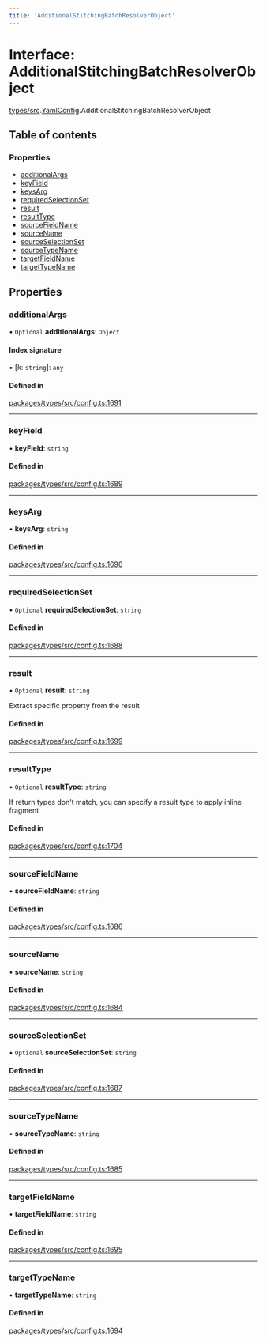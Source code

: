 ```yaml
---
title: 'AdditionalStitchingBatchResolverObject'
---
```


# Interface: AdditionalStitchingBatchResolverObject

[types/src](../modules/types_src).[YamlConfig](../modules/types_src.YamlConfig).AdditionalStitchingBatchResolverObject

## Table of contents

### Properties

- [additionalArgs](types_src.YamlConfig.AdditionalStitchingBatchResolverObject#additionalargs)
- [keyField](types_src.YamlConfig.AdditionalStitchingBatchResolverObject#keyfield)
- [keysArg](types_src.YamlConfig.AdditionalStitchingBatchResolverObject#keysarg)
- [requiredSelectionSet](types_src.YamlConfig.AdditionalStitchingBatchResolverObject#requiredselectionset)
- [result](types_src.YamlConfig.AdditionalStitchingBatchResolverObject#result)
- [resultType](types_src.YamlConfig.AdditionalStitchingBatchResolverObject#resulttype)
- [sourceFieldName](types_src.YamlConfig.AdditionalStitchingBatchResolverObject#sourcefieldname)
- [sourceName](types_src.YamlConfig.AdditionalStitchingBatchResolverObject#sourcename)
- [sourceSelectionSet](types_src.YamlConfig.AdditionalStitchingBatchResolverObject#sourceselectionset)
- [sourceTypeName](types_src.YamlConfig.AdditionalStitchingBatchResolverObject#sourcetypename)
- [targetFieldName](types_src.YamlConfig.AdditionalStitchingBatchResolverObject#targetfieldname)
- [targetTypeName](types_src.YamlConfig.AdditionalStitchingBatchResolverObject#targettypename)

## Properties

### additionalArgs

• `Optional` **additionalArgs**: `Object`

#### Index signature

▪ [k: `string`]: `any`

#### Defined in

[packages/types/src/config.ts:1691](https://github.com/Urigo/graphql-mesh/blob/master/packages/types/src/config.ts#L1691)

___

### keyField

• **keyField**: `string`

#### Defined in

[packages/types/src/config.ts:1689](https://github.com/Urigo/graphql-mesh/blob/master/packages/types/src/config.ts#L1689)

___

### keysArg

• **keysArg**: `string`

#### Defined in

[packages/types/src/config.ts:1690](https://github.com/Urigo/graphql-mesh/blob/master/packages/types/src/config.ts#L1690)

___

### requiredSelectionSet

• `Optional` **requiredSelectionSet**: `string`

#### Defined in

[packages/types/src/config.ts:1688](https://github.com/Urigo/graphql-mesh/blob/master/packages/types/src/config.ts#L1688)

___

### result

• `Optional` **result**: `string`

Extract specific property from the result

#### Defined in

[packages/types/src/config.ts:1699](https://github.com/Urigo/graphql-mesh/blob/master/packages/types/src/config.ts#L1699)

___

### resultType

• `Optional` **resultType**: `string`

If return types don't match,
you can specify a result type to apply inline fragment

#### Defined in

[packages/types/src/config.ts:1704](https://github.com/Urigo/graphql-mesh/blob/master/packages/types/src/config.ts#L1704)

___

### sourceFieldName

• **sourceFieldName**: `string`

#### Defined in

[packages/types/src/config.ts:1686](https://github.com/Urigo/graphql-mesh/blob/master/packages/types/src/config.ts#L1686)

___

### sourceName

• **sourceName**: `string`

#### Defined in

[packages/types/src/config.ts:1684](https://github.com/Urigo/graphql-mesh/blob/master/packages/types/src/config.ts#L1684)

___

### sourceSelectionSet

• `Optional` **sourceSelectionSet**: `string`

#### Defined in

[packages/types/src/config.ts:1687](https://github.com/Urigo/graphql-mesh/blob/master/packages/types/src/config.ts#L1687)

___

### sourceTypeName

• **sourceTypeName**: `string`

#### Defined in

[packages/types/src/config.ts:1685](https://github.com/Urigo/graphql-mesh/blob/master/packages/types/src/config.ts#L1685)

___

### targetFieldName

• **targetFieldName**: `string`

#### Defined in

[packages/types/src/config.ts:1695](https://github.com/Urigo/graphql-mesh/blob/master/packages/types/src/config.ts#L1695)

___

### targetTypeName

• **targetTypeName**: `string`

#### Defined in

[packages/types/src/config.ts:1694](https://github.com/Urigo/graphql-mesh/blob/master/packages/types/src/config.ts#L1694)
